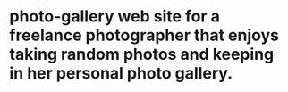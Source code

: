 # photo-gallery web site for a freelance photographer that enjoys taking random photos and keeping in her personal photo gallery.
